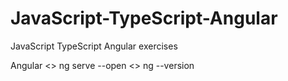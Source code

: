 # JavaScript-TypeScript-Angular
JavaScript TypeScript Angular exercises


Angular
<<APP DIRECTORY>> ng serve --open
<<APP DIRECTORY>> ng --version 